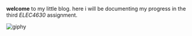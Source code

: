 <span style="font-family:Papyrus;
             font-size:4em;
             color:red;">
  
**welcome** to my little blog. here i will be documenting my progress in the third *ELEC4630* assignment.

</span>



![giphy](https://github.com/gp-rgb/gp-rgb.github.io/assets/131956221/20b7a146-e977-4604-b17f-a636473acfc9)
